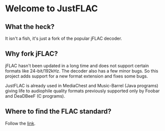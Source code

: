 Welcome to JustFLAC
===================

What the heck?
--------------

It isn't a fish, it's just a fork of the popular jFLAC decoder. 

Why fork jFLAC?
---------------

jFLAC hasn't been updated in a long time and does not support certain formats like 24-bit/192kHz. The decoder also has a few minor bugs. So this project adds support for a new format extension and fixes some bugs.

JustFLAC is already used in MediaChest and Music-Barrel (Java programs) giving life to audiophile quality formats previously supported only by Foobar and DeaDBeeF (C programs).

Where to find the FLAC standard?
--------------------------------

Follow the [link](https://www.xiph.org/flac/format.html).